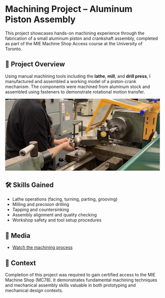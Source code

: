 # Machining Project – Aluminum Piston Assembly

This project showcases hands-on machining experience through the fabrication of a small aluminum piston and crankshaft assembly, completed as part of the MIE Machine Shop Access course at the University of Toronto.

## 🔧 Project Overview

Using manual machining tools including the **lathe**, **mill**, and **drill press**, I manufactured and assembled a working model of a piston-crank mechanism. The components were machined from aluminum stock and assembled using fasteners to demonstrate rotational motion transfer.

![In Action!](https://github.com/nili-yay/ProjectHub/blob/main/Machining/Basic_Machining/Machining_Image.jpg)

## 🛠️ Skills Gained
- Lathe operations (facing, turning, parting, grooving)
- Milling and precision drilling
- Tapping and countersinking
- Assembly alignment and quality checking
- Workshop safety and tool setup procedures

## 🎥 Media
- [Watch the machining process](https://drive.google.com/file/d/1VhbRIXVCW14O2zeH5oup4NZuLlNbPmGV/view?usp=share_link) <!-- Replace with your video link if available -->

## 📍 Context

Completion of this project was required to gain certified access to the MIE Machine Shop (MC78). It demonstrates fundamental machining techniques and mechanical assembly skills valuable in both prototyping and mechanical design contexts.


